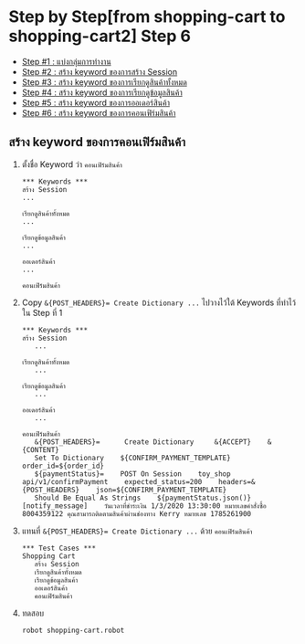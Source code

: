# Step by Step[from shopping-cart to shopping-cart2] Step 6

- [Step #1 : แบ่งกลุ่มการทำงาน](./step-by-step-01.md)
- [Step #2 : สร้าง keyword ของการสร้าง Session](./step-by-step-02.md)
- [Step #3 : สร้าง keyword ของการเรียกดูสินค้าทั้งหมด](./step-by-step-03.md)
- [Step #4 : สร้าง keyword ของการเรียกดูข้อมูลสินค้า](./step-by-step-04.md)
- [Step #5 : สร้าง keyword ของการออเดอร์สินค้า](./step-by-step-05.md)
- [Step #6 : สร้าง keyword ของการคอนเฟิร์มสินค้า](./step-by-step-06.md)

## สร้าง keyword ของการคอนเฟิร์มสินค้า

1. ตั้งชื่อ Keyword ว่า `คอนเฟิร์มสินค้า`

   ```robot
   *** Keywords ***
   สร้าง Session
   ...

   เรียกดูสินค้าทั้งหมด
   ...

   เรียกดูข้อมูลสินค้า
   ...

   ออเดอร์สินค้า
   ...

   คอนเฟิร์มสินค้า
   ```

2. Copy `&{POST_HEADERS}= Create Dictionary ...` ไปวางไว้ใต้ Keywords ที่ทำไว้ใน Step ที่ 1

   ```robot
   *** Keywords ***
   สร้าง Session
      ...

   เรียกดูสินค้าทั้งหมด
      ...

   เรียกดูข้อมูลสินค้า
      ...

   ออเดอร์สินค้า
      ...

   คอนเฟิร์มสินค้า
      &{POST_HEADERS}=      Create Dictionary     &{ACCEPT}    &{CONTENT}
      Set To Dictionary    ${CONFIRM_PAYMENT_TEMPLATE}    order_id=${order_id}
      ${paymentStatus}=    POST On Session    toy_shop    api/v1/confirmPayment    expected_status=200    headers=&{POST_HEADERS}    json=${CONFIRM_PAYMENT_TEMPLATE}
      Should Be Equal As Strings    ${paymentStatus.json()}[notify_message]    วันเวลาที่ชำระเงิน 1/3/2020 13:30:00 หมายเลขคำสั่งซื้อ 8004359122 คุณสามารถติดตามสินค้าผ่านช่องทาง Kerry หมายเลข 1785261900
   ```

3. แทนที่ `&{POST_HEADERS}= Create Dictionary ...` ด้วย `คอนเฟิร์มสินค้า`

   ```robot
   *** Test Cases ***
   Shopping Cart
      สร้าง Session
      เรียกดูสินค้าทั้งหมด
      เรียกดูข้อมูลสินค้า
      ออเดอร์สินค้า
      คอนเฟิร์มสินค้า
   ```

4. ทดสอบ

   ```sh
   robot shopping-cart.robot
   ```
